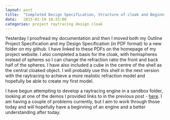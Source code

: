 ```yaml
---
layout: post
title:  "Completed Design Specification, Structure of cloak and Beginning of Ray Tracing"
date:   2015-02-19 18:33:00
categories: project raytracing design cloak
---
```


Yesterday I proofread my documentation and then I moved both my Outline Project Specification and my Design Specification (in PDF format) to
a new folder on my github. I have linked to these PDFs on the homepage of my project website. I also completed a basis for the cloak, with
hemispheres instead of spheres so I can change the refraction ratio the front and back half of the spheres. I have also included a cube in
the centre of the shell as the central cloaked object. I will probably use this shell in the next version with the raytracing to achieve a
more realistic refraction model and hopefully be able to create my first model.

I have begun attempting to develop a raytracing engine in a sandbox folder, looking at one of the demos I provided links to in the previous
post - [here](http://iamnop.com/ray/). I am having a couple of problems currently, but I aim to work through those today and will hopefully
have a beginning of an engine and a better understanding after today.
